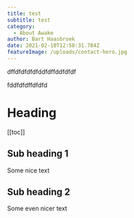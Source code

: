 ```yaml
---
title: test
subtitle: test
category:
  - About Awake
author: Bart Haasbroek
date: 2021-02-10T12:58:31.784Z
featureImage: /uploads/contact-hero.jpg
---
```


dffdfdfdfdfddfdffddfdfdf

fddfdfdffdfdfd

# Heading

[[toc]]

## Sub heading 1

Some nice text

## Sub heading 2

Some even nicer text
